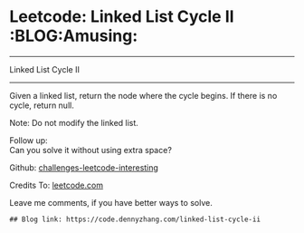 # Leetcode: Linked List Cycle II     :BLOG:Amusing:


---

Linked List Cycle II  

---

Given a linked list, return the node where the cycle begins. If there is no cycle, return null.  

Note: Do not modify the linked list.  

Follow up:  
Can you solve it without using extra space?  

Github: [challenges-leetcode-interesting](https://github.com/DennyZhang/challenges-leetcode-interesting/tree/master/linked-list-cycle-ii)  

Credits To: [leetcode.com](https://leetcode.com/problems/linked-list-cycle-ii/description/)  

Leave me comments, if you have better ways to solve.  

    ## Blog link: https://code.dennyzhang.com/linked-list-cycle-ii